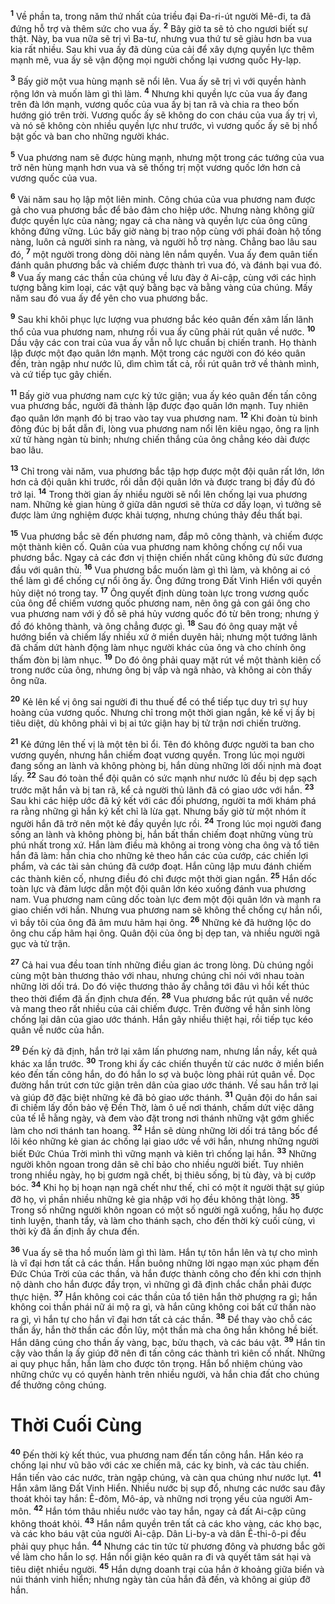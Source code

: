 <sup><b>1</b></sup> Về phần ta, trong năm thứ nhất của triều đại Ða-ri-út người Mê-đi, ta đã đứng hỗ trợ và thêm sức cho vua ấy. <sup><b>2</b></sup> Bây giờ ta sẽ tỏ cho ngươi biết sự thật. Này, ba vua nữa sẽ trị vì Ba-tư, nhưng vua thứ tư sẽ giàu hơn ba vua kia rất nhiều. Sau khi vua ấy đã dùng của cải để xây dựng quyền lực thêm mạnh mẽ, vua ấy sẽ vận động mọi người chống lại vương quốc Hy-lạp.

<sup><b>3</b></sup> Bấy giờ một vua hùng mạnh sẽ nổi lên. Vua ấy sẽ trị vì với quyền hành rộng lớn và muốn làm gì thì làm. <sup><b>4</b></sup> Nhưng khi quyền lực của vua ấy đang trên đà lớn mạnh, vương quốc của vua ấy bị tan rã và chia ra theo bốn hướng gió trên trời. Vương quốc ấy sẽ không do con cháu của vua ấy trị vì, và nó sẽ không còn nhiều quyền lực như trước, vì vương quốc ấy sẽ bị nhổ bật gốc và ban cho những người khác.

<sup><b>5</b></sup> Vua phương nam sẽ được hùng mạnh, nhưng một trong các tướng của vua trở nên hùng mạnh hơn vua và sẽ thống trị một vương quốc lớn hơn cả vương quốc của vua.

<sup><b>6</b></sup> Vài năm sau họ lập một liên minh. Công chúa của vua phương nam được gả cho vua phương bắc để bảo đảm cho hiệp ước. Nhưng nàng không giữ được quyền lực của nàng; ngay cả cha nàng và quyền lực của ông cũng không đứng vững. Lúc bấy giờ nàng bị trao nộp cùng với phái đoàn hộ tống nàng, luôn cả người sinh ra nàng, và người hỗ trợ nàng. Chẳng bao lâu sau đó, <sup><b>7</b></sup> một người trong dòng dõi nàng lên nắm quyền. Vua ấy đem quân tiến đánh quân phương bắc và chiếm được thành trì vua đó, và đánh bại vua đó. <sup><b>8</b></sup> Vua ấy mang các thần của chúng về lưu đày ở Ai-cập, cùng với các hình tượng bằng kim loại, các vật quý bằng bạc và bằng vàng của chúng. Mấy năm sau đó vua ấy để yên cho vua phương bắc.

<sup><b>9</b></sup> Sau khi khôi phục lực lượng vua phương bắc kéo quân đến xâm lấn lãnh thổ của vua phương nam, nhưng rồi vua ấy cũng phải rút quân về nước. <sup><b>10</b></sup> Dầu vậy các con trai của vua ấy vẫn nỗ lực chuẩn bị chiến tranh. Họ thành lập được một đạo quân lớn mạnh. Một trong các người con đó kéo quân đến, tràn ngập như nước lũ, dìm chìm tất cả, rồi rút quân trở về thành mình, và cứ tiếp tục gây chiến.

<sup><b>11</b></sup> Bấy giờ vua phương nam cực kỳ tức giận; vua ấy kéo quân đến tấn công vua phương bắc, người đã thành lập được đạo quân lớn mạnh. Tuy nhiên đạo quân lớn mạnh đó bị trao vào tay vua phương nam. <sup><b>12</b></sup> Khi đoàn tù binh đông đúc bị bắt dẫn đi, lòng vua phương nam nổi lên kiêu ngạo, ông ra lịnh xử tử hàng ngàn tù binh; nhưng chiến thắng của ông chẳng kéo dài được bao lâu.

<sup><b>13</b></sup> Chỉ trong vài năm, vua phương bắc tập hợp được một đội quân rất lớn, lớn hơn cả đội quân khi trước, rồi dẫn đội quân lớn và được trang bị đầy đủ đó trở lại. <sup><b>14</b></sup> Trong thời gian ấy nhiều người sẽ nổi lên chống lại vua phương nam. Những kẻ gian hùng ở giữa dân ngươi sẽ thừa cơ dấy loạn, vì tưởng sẽ được làm ứng nghiệm được khải tượng, nhưng chúng thảy đều thất bại.

<sup><b>15</b></sup> Vua phương bắc sẽ đến phương nam, đắp mô công thành, và chiếm được một thành kiên cố. Quân của vua phương nam không chống cự nổi vua phương bắc. Ngay cả các đơn vị thiện chiến nhất cũng không đủ sức đương đầu với quân thù. <sup><b>16</b></sup> Vua phương bắc muốn làm gì thì làm, và không ai có thể làm gì để chống cự nổi ông ấy. Ông đứng trong Ðất Vinh Hiển với quyền hủy diệt nó trong tay. <sup><b>17</b></sup> Ông quyết định dùng toàn lực trong vương quốc của ông để chiếm vương quốc phương nam, nên ông gả con gái ông cho vua phương nam với ý đồ sẽ phá hủy vương quốc đó từ bên trong; nhưng ý đồ đó không thành, và ông chẳng được gì. <sup><b>18</b></sup> Sau đó ông quay mặt về hướng biển và chiếm lấy nhiều xứ ở miền duyên hải; nhưng một tướng lãnh đã chấm dứt hành động làm nhục người khác của ông và cho chính ông thấm đòn bị làm nhục. <sup><b>19</b></sup> Do đó ông phải quay mặt rút về một thành kiên cố trong nước của ông, nhưng ông bị vấp và ngã nhào, và không ai còn thấy ông nữa.

<sup><b>20</b></sup> Kẻ lên kế vị ông sai người đi thu thuế để có thể tiếp tục duy trì sự huy hoàng của vương quốc. Nhưng chỉ trong một thời gian ngắn, kẻ kế vị ấy bị tiêu diệt, dù không phải vì bị ai tức giận hay bị tử trận nơi chiến trường.

<sup><b>21</b></sup> Kẻ đứng lên thế vị là một tên bỉ ổi. Tên đó không được người ta ban cho vương quyền, nhưng hắn chiếm đoạt vương quyền. Trong lúc mọi người đang sống an lành và không phòng bị, hắn dùng những lời dối nịnh mà đoạt lấy. <sup><b>22</b></sup> Sau đó toàn thể đội quân có sức mạnh như nước lũ đều bị dẹp sạch trước mặt hắn và bị tan rã, kể cả người thủ lãnh đã có giao ước với hắn. <sup><b>23</b></sup> Sau khi các hiệp ước đã ký kết với các đối phương, người ta mới khám phá ra rằng những gì hắn ký kết chỉ là lừa gạt. Nhưng bấy giờ từ một nhóm ít người hắn đã trở nên một kẻ đầy quyền lực rồi. <sup><b>24</b></sup> Trong lúc mọi người đang sống an lành và không phòng bị, hắn bất thần chiếm đoạt những vùng trù phú nhất trong xứ. Hắn làm điều mà không ai trong vòng cha ông và tổ tiên hắn đã làm: hắn chia cho những kẻ theo hắn các của cướp, các chiến lợi phẩm, và các tài sản chúng đã cướp đoạt. Hắn cũng lập mưu đánh chiếm các thành kiên cố, nhưng điều đó chỉ được một thời gian ngắn. <sup><b>25</b></sup> Hắn dốc toàn lực và đảm lược dẫn một đội quân lớn kéo xuống đánh vua phương nam. Vua phương nam cũng dốc toàn lực đem một đội quân lớn và mạnh ra giao chiến với hắn. Nhưng vua phương nam sẽ không thể chống cự hắn nổi, vì bầy tôi của ông đã âm mưu hãm hại ông. <sup><b>26</b></sup> Những kẻ đã hưởng lộc do ông chu cấp hãm hại ông. Quân đội của ông bị dẹp tan, và nhiều người ngã gục và tử trận.

<sup><b>27</b></sup> Cả hai vua đều toan tính những điều gian ác trong lòng. Dù chúng ngồi cùng một bàn thương thảo với nhau, nhưng chúng chỉ nói với nhau toàn những lời dối trá. Do đó việc thương thảo ấy chẳng tới đâu vì hồi kết thúc theo thời điểm đã ấn định chưa đến. <sup><b>28</b></sup> Vua phương bắc rút quân về nước và mang theo rất nhiều của cải chiếm được. Trên đường về hắn sinh lòng chống lại dân của giao ước thánh. Hắn gây nhiều thiệt hại, rồi tiếp tục kéo quân về nước của hắn.

<sup><b>29</b></sup> Ðến kỳ đã định, hắn trở lại xâm lấn phương nam, nhưng lần nầy, kết quả khác xa lần trước. <sup><b>30</b></sup> Trong khi ấy các chiến thuyền từ các nước ở miền biển kéo đến tấn công hắn, do đó hắn lo sợ và buộc lòng phải rút quân về. Dọc đường hắn trút cơn tức giận trên dân của giao ước thánh. Về sau hắn trở lại và giúp đỡ đặc biệt những kẻ đã bỏ giao ước thánh. <sup><b>31</b></sup> Quân đội do hắn sai đi chiếm lấy đồn bảo vệ Ðền Thờ, làm ô uế nơi thánh, chấm dứt việc dâng của tế lễ hằng ngày, và đem vào đặt trong nơi thánh những vật gớm ghiếc làm cho nơi thánh tan hoang. <sup><b>32</b></sup> Hắn sẽ dùng những lời dối trá tâng bốc để lôi kéo những kẻ gian ác chống lại giao ước về với hắn, nhưng những người biết Ðức Chúa Trời mình thì vững mạnh và kiên trì chống lại hắn. <sup><b>33</b></sup> Những người khôn ngoan trong dân sẽ chỉ bảo cho nhiều người biết. Tuy nhiên trong nhiều ngày, họ bị gươm ngã chết, bị thiêu sống, bị tù đày, và bị cướp bóc. <sup><b>34</b></sup> Khi họ bị hoạn nạn ngã chết như thế, chỉ có một ít người thật sự giúp đỡ họ, vì phần nhiều những kẻ gia nhập với họ đều không thật lòng. <sup><b>35</b></sup> Trong số những người khôn ngoan có một số người ngã xuống, hầu họ được tinh luyện, thanh tẩy, và làm cho thánh sạch, cho đến thời kỳ cuối cùng, vì thời kỳ đã ấn định ấy chưa đến.

<sup><b>36</b></sup> Vua ấy sẽ tha hồ muốn làm gì thì làm. Hắn tự tôn hắn lên và tự cho mình là vĩ đại hơn tất cả các thần. Hắn buông những lời ngạo mạn xúc phạm đến Ðức Chúa Trời của các thần, và hắn được thành công cho đến khi cơn thịnh nộ dành cho hắn được đầy trọn, vì những gì đã định chắc chắn phải được thực hiện. <sup><b>37</b></sup> Hắn không coi các thần của tổ tiên hắn thờ phượng ra gì; hắn không coi thần phái nữ ái mộ ra gì, và hắn cũng không coi bất cứ thần nào ra gì, vì hắn tự cho hắn vĩ đại hơn tất cả các thần. <sup><b>38</b></sup> Ðể thay vào chỗ các thần ấy, hắn thờ thần các đồn lũy, một thần mà cha ông hắn không hề biết. Hắn dâng cúng cho thần ấy vàng, bạc, bửu thạch, và các báu vật. <sup><b>39</b></sup> Hắn tin cậy vào thần lạ ấy giúp đỡ nên đi tấn công các thành trì kiên cố nhất. Những ai quy phục hắn, hắn làm cho được tôn trọng. Hắn bổ nhiệm chúng vào những chức vụ có quyền hành trên nhiều người, và hắn chia đất cho chúng để thưởng công chúng.

# Thời Cuối Cùng
<sup><b>40</b></sup> Ðến thời kỳ kết thúc, vua phương nam đến tấn công hắn. Hắn kéo ra chống lại như vũ bão với các xe chiến mã, các kỵ binh, và các tàu chiến. Hắn tiến vào các nước, tràn ngập chúng, và càn qua chúng như nước lụt. <sup><b>41</b></sup> Hắn xâm lăng Ðất Vinh Hiển. Nhiều nước bị sụp đổ, nhưng các nước sau đây thoát khỏi tay hắn: Ê-đôm, Mô-áp, và những nơi trọng yếu của người Am-môn. <sup><b>42</b></sup> Hắn tóm thâu nhiều nước vào tay hắn, ngay cả đất Ai-cập cũng không thoát khỏi. <sup><b>43</b></sup> Hắn nắm quyền trên tất cả các kho vàng, các kho bạc, và các kho báu vật của người Ai-cập. Dân Li-by-a và dân Ê-thi-ô-pi đều phải quy phục hắn. <sup><b>44</b></sup> Nhưng các tin tức từ phương đông và phương bắc gởi về làm cho hắn lo sợ. Hắn nổi giận kéo quân ra đi và quyết tâm sát hại và tiêu diệt nhiều người. <sup><b>45</b></sup> Hắn dựng doanh trại của hắn ở khoảng giữa biển và núi thánh vinh hiển; nhưng ngày tàn của hắn đã đến, và không ai giúp đỡ hắn.
